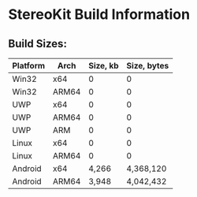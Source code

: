 # StereoKit Build Information

## Build Sizes:

| Platform | Arch  | Size, kb | Size, bytes |
| -------- | ----- | -------- | ----------- |
| Win32    | x64   |        0 |           0 |
| Win32    | ARM64 |        0 |           0 |
| UWP      | x64   |        0 |           0 |
| UWP      | ARM64 |        0 |           0 |
| UWP      | ARM   |        0 |           0 |
| Linux    | x64   |        0 |           0 |
| Linux    | ARM64 |        0 |           0 |
| Android  | x64   |    4,266 |   4,368,120 |
| Android  | ARM64 |    3,948 |   4,042,432 |

